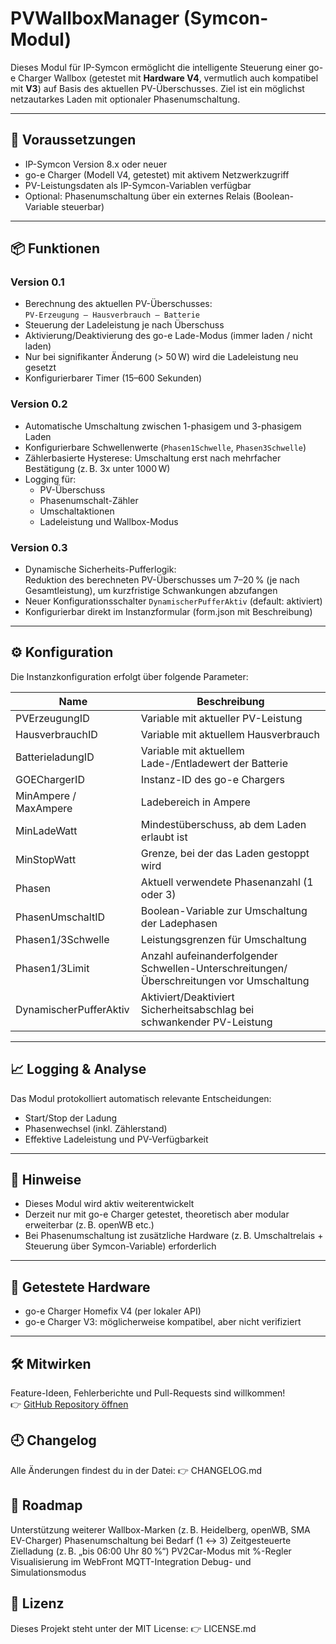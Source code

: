 # PVWallboxManager (Symcon-Modul)

Dieses Modul für IP-Symcon ermöglicht die intelligente Steuerung einer go-e Charger Wallbox (getestet mit **Hardware V4**, vermutlich auch kompatibel mit **V3**) auf Basis des aktuellen PV-Überschusses. Ziel ist ein möglichst netzautarkes Laden mit optionaler Phasenumschaltung.

---

## 🔧 Voraussetzungen

- IP-Symcon Version 8.x oder neuer
- go-e Charger (Modell V4, getestet) mit aktivem Netzwerkzugriff
- PV-Leistungsdaten als IP-Symcon-Variablen verfügbar
- Optional: Phasenumschaltung über ein externes Relais (Boolean-Variable steuerbar)

---

## 📦 Funktionen

### Version 0.1
- Berechnung des aktuellen PV-Überschusses:  
  `PV-Erzeugung – Hausverbrauch – Batterie`
- Steuerung der Ladeleistung je nach Überschuss
- Aktivierung/Deaktivierung des go-e Lade-Modus (immer laden / nicht laden)
- Nur bei signifikanter Änderung (> 50 W) wird die Ladeleistung neu gesetzt
- Konfigurierbarer Timer (15–600 Sekunden)

### Version 0.2
- Automatische Umschaltung zwischen 1-phasigem und 3-phasigem Laden
- Konfigurierbare Schwellenwerte (`Phasen1Schwelle`, `Phasen3Schwelle`)
- Zählerbasierte Hysterese: Umschaltung erst nach mehrfacher Bestätigung (z. B. 3x unter 1000 W)
- Logging für:
  - PV-Überschuss
  - Phasenumschalt-Zähler
  - Umschaltaktionen
  - Ladeleistung und Wallbox-Modus

### Version 0.3
- Dynamische Sicherheits-Pufferlogik:  
  Reduktion des berechneten PV-Überschusses um 7–20 % (je nach Gesamtleistung), um kurzfristige Schwankungen abzufangen
- Neuer Konfigurationsschalter `DynamischerPufferAktiv` (default: aktiviert)
- Konfigurierbar direkt im Instanzformular (form.json mit Beschreibung)

---

## ⚙️ Konfiguration

Die Instanzkonfiguration erfolgt über folgende Parameter:

| Name | Beschreibung |
|------|--------------|
| PVErzeugungID | Variable mit aktueller PV-Leistung |
| HausverbrauchID | Variable mit aktuellem Hausverbrauch |
| BatterieladungID | Variable mit aktuellem Lade-/Entladewert der Batterie |
| GOEChargerID | Instanz-ID des go-e Chargers |
| MinAmpere / MaxAmpere | Ladebereich in Ampere |
| MinLadeWatt | Mindestüberschuss, ab dem Laden erlaubt ist |
| MinStopWatt | Grenze, bei der das Laden gestoppt wird |
| Phasen | Aktuell verwendete Phasenanzahl (1 oder 3) |
| PhasenUmschaltID | Boolean-Variable zur Umschaltung der Ladephasen |
| Phasen1/3Schwelle | Leistungsgrenzen für Umschaltung |
| Phasen1/3Limit | Anzahl aufeinanderfolgender Schwellen-Unterschreitungen/Überschreitungen vor Umschaltung |
| DynamischerPufferAktiv | Aktiviert/Deaktiviert Sicherheitsabschlag bei schwankender PV-Leistung |

---

## 📈 Logging & Analyse

Das Modul protokolliert automatisch relevante Entscheidungen:

- Start/Stop der Ladung
- Phasenwechsel (inkl. Zählerstand)
- Effektive Ladeleistung und PV-Verfügbarkeit

---

## 🚧 Hinweise

- Dieses Modul wird aktiv weiterentwickelt
- Derzeit nur mit go-e Charger getestet, theoretisch aber modular erweiterbar (z. B. openWB etc.)
- Bei Phasenumschaltung ist zusätzliche Hardware (z. B. Umschaltrelais + Steuerung über Symcon-Variable) erforderlich

---

## 🧪 Getestete Hardware

- go-e Charger Homefix V4 (per lokaler API)
- go-e Charger V3: möglicherweise kompatibel, aber nicht verifiziert

---

## 🛠️ Mitwirken

Feature-Ideen, Fehlerberichte und Pull-Requests sind willkommen!  
👉 [GitHub Repository öffnen](https://github.com/pesensie/symcon-pv-wallbox-manager)

## 🕘 Changelog
Alle Änderungen findest du in der Datei:
👉 CHANGELOG.md

## 🚀 Roadmap
Unterstützung weiterer Wallbox-Marken (z. B. Heidelberg, openWB, SMA EV-Charger)
Phasenumschaltung bei Bedarf (1 ↔ 3)
Zeitgesteuerte Zielladung (z. B. „bis 06:00 Uhr 80 %“)
PV2Car-Modus mit %-Regler
Visualisierung im WebFront
MQTT-Integration
Debug- und Simulationsmodus

## 📄 Lizenz
Dieses Projekt steht unter der MIT License:
👉 LICENSE.md
